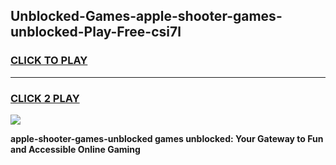 
## Unblocked-Games-apple-shooter-games-unblocked-Play-Free-csi7l
<h3>
<a href="https://premium76.site?title=apple-shooter-games-unblocked&ref=21A">CLICK TO PLAY</a></h3>
<hr>

<h3>
<a href="https://premium76.site?title=apple-shooter-games-unblocked&ref=21A">CLICK 2 PLAY</a>
  
</h3>

<a href="https://premium76.site?title=apple-shooter-games-unblocked&ref=21A"><img src="https://clearcache.store/games.png"></a>


**apple-shooter-games-unblocked games unblocked: Your Gateway to Fun and Accessible Online Gaming**
